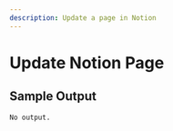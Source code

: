 ```yaml
---
description: Update a page in Notion
---
```


# Update Notion Page

## Sample Output

```
No output.
```
